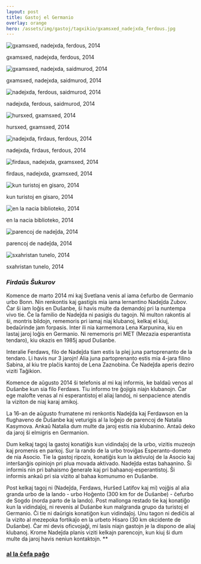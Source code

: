 ```yaml
---
layout: post
title: Gastoj el Germanio  
overlay: orange
hero: /assets/img/gastoj/tagxikio/gxamsxed_nadejxda_ferdous.jpg
---
```


![gxamsxed, nadejxda, ferdous, 2014](/assets/img/gastoj/tagxikio/gxamsxed_nadejxda_ferdous.jpg)

gxamsxed, nadejxda, ferdous, 2014

![gxamsxed, nadejxda, saidmurod, 2014](/assets/img/gastoj/tagxikio/gxamsxed_nadejxda_saidmurod.jpg)

gxamsxed, nadejxda, saidmurod, 2014

![nadejxda, ferdous, saidmurod, 2014](/assets/img/gastoj/tagxikio/nadejxda_ferdous_saidmurod.jpg)

nadejxda, ferdous, saidmurod, 2014

![hursxed, gxamsxed, 2014](/assets/img/gastoj/tagxikio/hursxed_gxamsxed.jpg)

hursxed, gxamsxed, 2014

![nadejxda, firdaus, ferdous, 2014](/assets/img/gastoj/tagxikio/nadejxda_firdaus_ferdous.jpg)

nadejxda, firdaus, ferdous, 2014

![firdaus, nadejxda, gxamsxed, 2014](/assets/img/gastoj/tagxikio/firdaus_nadejxda_gxamsxed.jpg)

firdaus, nadejxda, gxamsxed, 2014

![kun turistoj en gisaro, 2014](/assets/img/gastoj/tagxikio/kun_turistoj_en_gisaro.jpg)

kun turistoj en gisaro, 2014

![en la nacia biblioteko, 2014](/assets/img/gastoj/tagxikio/en_la_nacia_biblioteko.jpg)

en la nacia biblioteko, 2014

![parencoj de nadeĵda, 2014](/assets/img/gastoj/tagxikio/parencoj_de_nadejxda.jpg)

parencoj de nadeĵda, 2014

![sxahristan tunelo, 2014](/assets/img/gastoj/tagxikio/sxahristan_tunelo.jpg)

sxahristan tunelo, 2014

### *Firdaŭs Ŝukurov*

Komence de marto 2014 mi kaj Svetlana venis al iama ĉefurbo de Germanio
urbo Bonn. Nin renkontis kaj gastigis mia iama lernantino Nadeĵda Zubov.
Ĉar ŝi iam loĝis en Duŝanbe, ŝi havis multe da demandoj pri la nuntempa
vivo tie. Ĉe la familio de Nadeĵda ni pasigis du tagojn. Ni multon
rakontis al ŝi, montris bildojn, rememoris pri iamaj niaj klubanoj,
kelkaj el kiuj, bedaŭrinde jam forpasis. Inter ili nia karmemora Lena
Karpunina, kiu en lastaj jaroj loĝis en Germanio. Ni rememoris pri MET
(Mezazia esperantista tendaro), kiu okazis en 1985j apud Duŝanbe.

Interalie Ferdaws, filo de Nadeĵda tiam estis la plej juna partoprenanto
de la tendaro. Li havis nur 3 jarojn\! Alia juna partoprenanto estis mia
4-jara filino Sabina, al kiu tre plaĉis kantoj de Lena Zaznobina. Ĉe
Nadeĵda aperis deziro viziti Taĝikion.  

Komence de aŭgusto 2014 ŝi telefonis al mi kaj informis, ke baldaŭ venos
al Duŝanbe kun sia filo Ferdaws. Tiu informo tre ĝojigis niajn
klubanojn. Ĉar ege malofte venas al ni esperantistoj el aliaj landoj, ni
senpacience atendis la viziton de niaj karaj amikoj.  

La 16-an de aŭgusto frumatene mi renkontis Nadeĵda kaj Ferdawson en la
flughaveno de Duŝanbe kaj veturigis al la loĝejo de parencoj de Natalia
Kasymova. Ankaŭ Natalia dum multe da jaroj estis nia klubanino. Antaŭ
deko da jaroj ŝi elmigris en Germanion.  

Dum kelkaj tagoj la gastoj konatiĝis kun vidindaĵoj de la urbo, vizitis
muzeojn kaj promenis en parkoj. Sur la rando de la urbo troviĝas
Esperanto-dometo de nia Asocio. Tie la gastoj ripozis, konatiĝis kun la
aktivuloj de la Asocio kaj interŝanĝis opiniojn pri plua movada
aktivado. Nadeĵda estas bahaanino. Ŝi informis nin pri bahaismo ĝenerale
kaj pri bahaanoj-esperantistoj. Ŝi informis ankaŭ pri sia vizito al
bahaa komunumo en Duŝanbe.  

Post kelkaj tagoj ni (Nadeĵda, Ferdaws, Hurŝed Latifov kaj mi) vojĝis al
alia granda urbo de la lando - urbo Hoĝento (300 km for de Duŝanbe) -
ĉefurbo de Sogdo (norda parto de la lando). Post mallonga restado tie
kaj konatiĝo kun la vidindaĵoj, ni revenis al Duŝanbe kun malgranda
grupo da turistoj el Germanio. Ĉi tie ni daŭrigis konatiĝon kun
vidindaĵoj. Unu tagon ni dediĉis al la vizito al mezepoka fortikaĵo en
la urbeto Hisaro (30 km okcidente de Duŝanbe). Ĉar mi devis oficvojaĝi,
mi lasis niajn gastojn je la dispono de aliaj klubanoj. Krome Nadeĵda
planis viziti kelkajn parencojn, kun kiuj ŝi dum multe da jaroj havis
neniun kontaktojn. **

### [al la ĉefa paĝo](/espermov.htm)

